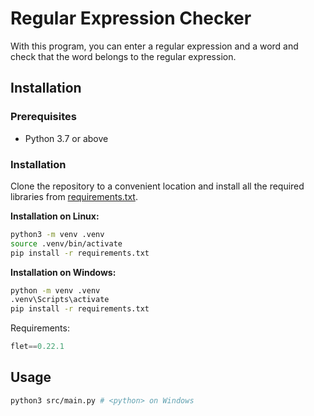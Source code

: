# Regular Expression Checker

With this program, you can enter a regular expression and a word and check that the word belongs to the regular expression.

## Installation

### Prerequisites

- Python 3.7 or above

### Installation

Clone the repository to a convenient location and install all the required libraries from [requirements.txt](requirements.txt).

**Installation on Linux:**
```bash
python3 -m venv .venv
source .venv/bin/activate
pip install -r requirements.txt
```

**Installation on Windows:**
```bash
python -m venv .venv
.venv\Scripts\activate
pip install -r requirements.txt
```

Requirements:

```python
flet==0.22.1
```

## Usage

```bash
python3 src/main.py # <python> on Windows
```